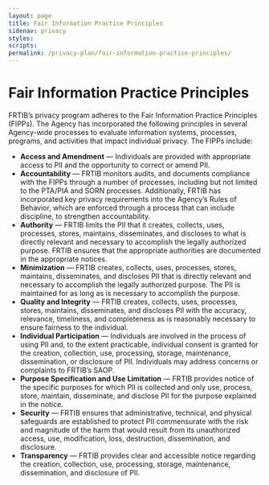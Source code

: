 ```yaml
---
layout: page
title: Fair Information Practice Principles
sidenav: privacy
styles:
scripts:
permalink: /privacy-plan/fair-information-practice-principles/
---
```

# Fair Information Practice Principles

FRTIB’s privacy program adheres to the Fair Information Practice Principles (FIPPs). The Agency has incorporated the following principles in several Agency-wide processes to evaluate information systems, processes, programs, and activities that impact individual privacy. The FIPPs include:

- **Access and Amendment** &#8212; Individuals are provided with appropriate access to PII and the opportunity to correct or amend PII.
- **Accountability** &#8212; FRTIB monitors audits, and documents compliance with the FIPPs through a number of processes, including but not limited to the PTA/PIA and SORN processes. Additionally, FRTIB has incorporated key privacy requirements into the Agency’s Rules of Behavior, which are enforced through a process that can include discipline, to strengthen accountability.
- **Authority** &#8212; FRTIB limits the PII that it creates, collects, uses, processes, stores, maintains, disseminates, and discloses to what is directly relevant and necessary to accomplish the legally authorized purpose. FRTIB ensures that the appropriate authorities are documented in the appropriate notices.
- **Minimization** &#8212; FRTIB creates, collects, uses, processes, stores, maintains, disseminates, and discloses PII that is directly relevant and necessary to accomplish the legally authorized purpose. The PII is maintained for as long as is necessary to accomplish the purpose.
- **Quality and Integrity** &#8212; FRTIB creates, collects, uses, processes, stores, maintains, disseminates, and discloses PII with the accuracy, relevance, timeliness, and completeness as is reasonably necessary to ensure fairness to the individual.
- **Individual Participation** &#8212; Individuals are involved in the process of using PII and, to the extent practicable, individual consent is granted for the creation, collection, use, processing, storage, maintenance, dissemination, or disclosure of PII. Individuals may address concerns or complaints to FRTIB’s SAOP.
- **Purpose Specification and Use Limitation** &#8212; FRTIB provides notice of the specific purposes for which PII is collected and only use, process, store, maintain, disseminate, and disclose PII for the purpose explained in the notice.
- **Security** &#8212; FRTIB ensures that administrative, technical, and physical safeguards are established to protect PII commensurate with the risk and magnitude of the harm that would result from its unauthorized access, use, modification, loss, destruction, dissemination, and disclosure.
- **Transparency** &#8212; FRTIB provides clear and accessible notice regarding the creation, collection, use, processing, storage, maintenance, dissemination, and disclosure of PII.
<!-- CONTENT END -->
